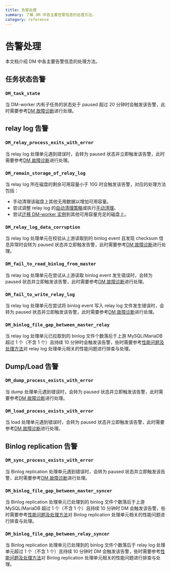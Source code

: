 ```yaml
---
title: 告警处理
summary: 了解 DM 中各主要告警信息的处理方法。
category: reference
---
```


# 告警处理

本文档介绍 DM 中各主要告警信息的处理方法。

## 任务状态告警

### `DM_task_state`

当 DM-worker 内有子任务的状态处于 paused 超过 20 分钟时会触发该告警，此时需要参考[DM 故障诊断](error-handling.md#dm-故障诊断)进行处理。

## relay log 告警

### `DM_relay_process_exits_with_error`

当 relay log 处理单元遇到错误时，会转为 paused 状态并立即触发该告警，此时需要参考[DM 故障诊断](error-handling.md#dm-故障诊断)进行处理。

### `DM_remain_storage_of_relay_log`

当 relay log 所在磁盘的剩余可用容量小于 10G 时会触发该告警，对应的处理方法包括：

- 手动清理该磁盘上其他无用数据以增加可用容量。
- 尝试调整 relay log 的[自动清理策略](relay-log.md#自动数据清理)或执行[手动清理](relay-log.md#手动数据清理)。
- 尝试[迁移 DM-worker 实例](cluster-operations.md#替换迁移-dm-worker-实例)到其他可用容量充足的磁盘上。

### `DM_relay_log_data_corruption`

当 relay log 处理单元在校验从上游读取到的 binlog event 且发现 checksum 信息异常时会转为 paused 状态并立即触发告警，此时需要参考[DM 故障诊断](error-handling.md#dm-故障诊断)进行处理。

### `DM_fail_to_read_binlog_from_master`

当 relay log 处理单元在尝试从上游读取 binlog event 发生错误时，会转为 paused 状态并立即触发该告警，此时需要参考[DM 故障诊断](error-handling.md#dm-故障诊断)进行处理。

### `DM_fail_to_write_relay_log`

当 relay log 处理单元在尝试将 binlog event 写入 relay log 文件发生错误时，会转为 paused 状态并立即触发该告警，此时需要参考[DM 故障诊断](error-handling.md#dm-故障诊断)进行处理。

### `DM_binlog_file_gap_between_master_relay`

当 relay log 处理单元已拉取到的 binlog 文件个数落后于上游 MySQL/MariaDB 超过 1 个（不含 1 个）且持续 10 分钟时会触发该告警，些时需要参考[性能问题及处理方法](handle-performance-issues.md)对 relay log 处理单元相关的性能问题进行排查与处理。

## Dump/Load 告警

### `DM_dump_process_exists_with_error`

当 dump 处理单元遇到错误时，会转为 paused 状态并立即触发该告警，此时需要参考[DM 故障诊断](error-handling.md#dm-故障诊断)进行处理。

### `DM_load_process_exists_with_error`

当 load 处理单元遇到错误时，会转为 paused 状态并立即触发该告警，此时需要参考[DM 故障诊断](error-handling.md#dm-故障诊断)进行处理。

## Binlog replication 告警

### `DM_sync_process_exists_with_error`

当 Binlog replication 处理单元遇到错误时，会转为 paused 状态并立即触发该告警，此时需要参考[DM 故障诊断](error-handling.md#dm-故障诊断)进行处理。

### `DM_binlog_file_gap_between_master_syncer`

当 Binlog replication 处理单元已处理到的 binlog 文件个数落后于上游 MySQL/MariaDB 超过 1 个（不含 1 个）且持续 10 分钟时 DM 会触发该告警，些时需要参考[性能问题及处理方法](handle-performance-issues.md)对 Binlog replication 处理单元相关的性能问题进行排查与处理。

### `DM_binlog_file_gap_between_relay_syncer`

当 Binlog replication 处理单元已处理到的 binlog 文件个数落后于 relay log 处理单元超过 1 个（不含 1 个）且持续 10 分钟时 DM 会触发该告警，些时需要参考[性能问题及处理方法](handle-performance-issues.md)对 Binlog replication 处理单元相关的性能问题进行排查与处理。
